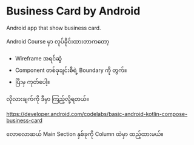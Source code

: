 # Business Card by Android

Android app that show business card.

Android Course မှာ လုပ်ခိုင်းထားတာကတော့
- Wireframe အရင်ဆွဲ
- Component တစ်ခုချင်းစီရဲ့ Boundary ကို တွက်။
- ပြီးမှ ကုတ်ပေါ့။

လိုလားချက်ကို ဒီမှာ ကြည့်လို့ရတယ်။

https://developer.android.com/codelabs/basic-android-kotlin-compose-business-card

လောလောဆယ် Main Section နှစ်ခုကို Column ထဲမှာ ထည့်ထားမယ်။
